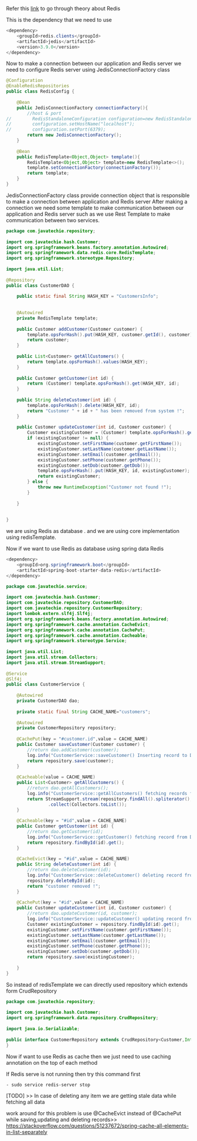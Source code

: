 Refer this [link](https://www.educative.io/blog/what-is-redis) to go through theory about Redis


This is the dependency that we need to use 
```Java
<dependency>  
    <groupId>redis.clients</groupId>  
    <artifactId>jedis</artifactId>  
    <version>3.9.0</version>  
</dependency>
```

Now to make a connection between our application and Redis server we need to configure Redis server using JedisConnectionFactory class

```Java
@Configuration  
@EnableRedisRepositories  
public class RedisConfig {  
  
    @Bean  
    public JedisConnectionFactory connectionFactory(){  
        //host & port  
//        RedisStandaloneConfiguration configuration=new RedisStandaloneConfiguration();  
//        configuration.setHostName("localhost");  
//        configuration.setPort(6379);  
        return new JedisConnectionFactory();  
    }  
  
    @Bean  
    public RedisTemplate<Object,Object> template(){  
        RedisTemplate<Object,Object> template=new RedisTemplate<>();  
        template.setConnectionFactory(connectionFactory());  
        return template;  
    }  
}
```

JedisConnectionFactory class  provide connection object  that is responsible to make a connection between application and Redis server
After making a connection we need some template to make communication between our application and Redis server such as we use Rest Template to  make communication between two services.

```Java
package com.javatechie.repository;  
  
import com.javatechie.hash.Customer;  
import org.springframework.beans.factory.annotation.Autowired;  
import org.springframework.data.redis.core.RedisTemplate;  
import org.springframework.stereotype.Repository;  
  
import java.util.List;  
  
@Repository  
public class CustomerDAO {  
  
    public static final String HASH_KEY = "CustomersInfo";  
  
  
    @Autowired  
    private RedisTemplate template;  
  
    public Customer addCustomer(Customer customer) {  
        template.opsForHash().put(HASH_KEY, customer.getId(), customer);  
        return customer;  
    }  
  
    public List<Customer> getAllCustomers() {  
        return template.opsForHash().values(HASH_KEY);  
    }  
  
    public Customer getCustomer(int id) {  
        return (Customer) template.opsForHash().get(HASH_KEY, id);  
    }  
  
    public String deleteCustomer(int id) {  
        template.opsForHash().delete(HASH_KEY, id);  
        return "Customer " + id + " has been removed from system !";  
    }  
  
    public Customer updateCustomer(int id, Customer customer) {  
        Customer existingCustomer = (Customer) template.opsForHash().get(HASH_KEY, id);  
        if (existingCustomer != null) {  
            existingCustomer.setFirstName(customer.getFirstName());  
            existingCustomer.setLastName(customer.getLastName());  
            existingCustomer.setEmail(customer.getEmail());  
            existingCustomer.setPhone(customer.getPhone());  
            existingCustomer.setDob(customer.getDob());  
            template.opsForHash().put(HASH_KEY, id, existingCustomer);  
            return existingCustomer;  
        } else {  
            throw new RuntimeException("Customer not found !");  
        }  
  
    }  
  
  
}
```

we are using Redis as database . and we are using core implementation using redisTemplate.

Now if we want to use Redis as database  using spring data Redis

```Java
<dependency>  
    <groupId>org.springframework.boot</groupId>  
    <artifactId>spring-boot-starter-data-redis</artifactId>  
</dependency>
```

```Java
package com.javatechie.service;  
  
import com.javatechie.hash.Customer;  
import com.javatechie.repository.CustomerDAO;  
import com.javatechie.repository.CustomerRepository;  
import lombok.extern.slf4j.Slf4j;  
import org.springframework.beans.factory.annotation.Autowired;  
import org.springframework.cache.annotation.CacheEvict;  
import org.springframework.cache.annotation.CachePut;  
import org.springframework.cache.annotation.Cacheable;  
import org.springframework.stereotype.Service;  
  
import java.util.List;  
import java.util.stream.Collectors;  
import java.util.stream.StreamSupport;  
  
@Service  
@Slf4j  
public class CustomerService {  
  
    @Autowired  
    private CustomerDAO dao;  
  
    private static final String CACHE_NAME="customers";  
  
    @Autowired  
    private CustomerRepository repository;  
  
    @CachePut(key = "#customer.id",value = CACHE_NAME)  
    public Customer saveCustomer(Customer customer) {  
        //return dao.addCustomer(customer);  
        log.info("CustomerService::saveCustomer() Inserting record to DB");  
        return repository.save(customer);  
    }  
  
    @Cacheable(value = CACHE_NAME)  
    public List<Customer> getAllCustomers() {  
        //return dao.getAllCustomers();  
        log.info("CustomerService::getAllCustomers() fetching records from DB");  
        return StreamSupport.stream(repository.findAll().spliterator(), false)  
                .collect(Collectors.toList());  
    }  
  
    @Cacheable(key = "#id",value = CACHE_NAME)  
    public Customer getCustomer(int id) {  
        //return dao.getCustomer(id);  
        log.info("CustomerService::getCustomer() fetching record from DB");  
        return repository.findById(id).get();  
    }  
  
    @CacheEvict(key = "#id",value = CACHE_NAME)  
    public String deleteCustomer(int id) {  
        //return dao.deleteCustomer(id);  
        log.info("CustomerService::deleteCustomer() deleting record from DB");  
        repository.deleteById(id);  
        return "customer removed !";  
    }  
  
    @CachePut(key = "#id",value = CACHE_NAME)  
    public Customer updateCustomer(int id, Customer customer) {  
        //return dao.updateCustomer(id, customer);  
        log.info("CustomerService::updateCustomer() updating record from DB");  
        Customer existingCustomer = repository.findById(id).get();  
        existingCustomer.setFirstName(customer.getFirstName());  
        existingCustomer.setLastName(customer.getLastName());  
        existingCustomer.setEmail(customer.getEmail());  
        existingCustomer.setPhone(customer.getPhone());  
        existingCustomer.setDob(customer.getDob());  
        return repository.save(existingCustomer);  
  
    }  
}
```

So instead of redisTemplate we can directly used  repository which extends form CrudRepository

```Java
package com.javatechie.repository;  
  
import com.javatechie.hash.Customer;  
import org.springframework.data.repository.CrudRepository;  
  
import java.io.Serializable;  
  
public interface CustomerRepository extends CrudRepository<Customer,Integer> {  
}
```

Now if want to use Redis as cache then we just need to use caching annotation on the top of each method 


If Redis serve is not running  then try this command first
```Shell
- sudo service redis-server stop
```


[TODO] >> In case of deleting any item we are  getting stale data while fetching all data

work around for this problem is use @CacheEvict instead of @CachePut while saving,updating and deleting records>> https://stackoverflow.com/questions/51237672/spring-cache-all-elements-in-list-separately
